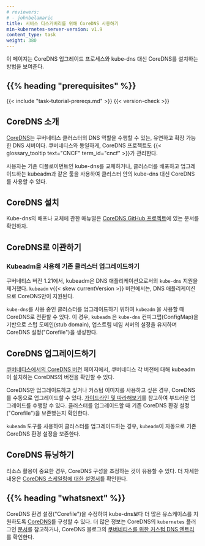 ```yaml
---
# reviewers:
# - johnbelamaric
title: 서비스 디스커버리를 위해 CoreDNS 사용하기
min-kubernetes-server-version: v1.9
content_type: task
weight: 380
---
```


<!-- overview -->
이 페이지는 CoreDNS 업그레이드 프로세스와 kube-dns 대신 CoreDNS를 설치하는 방법을 보여준다.


## {{% heading "prerequisites" %}}

{{< include "task-tutorial-prereqs.md" >}} {{< version-check >}}


<!-- steps -->

## CoreDNS 소개

[CoreDNS](https://coredns.io)는 쿠버네티스 클러스터의 DNS 역할을 수행할 수 있는, 
유연하고 확장 가능한 DNS 서버이다.
쿠버네티스와 동일하게, CoreDNS 프로젝트도 
{{< glossary_tooltip text="CNCF" term_id="cncf" >}}가 관리한다.

사용자는 기존 디플로이먼트인 kube-dns를 교체하거나, 
클러스터를 배포하고 업그레이드하는 kubeadm과 같은 툴을 사용하여 
클러스터 안의 kube-dns 대신 CoreDNS를 사용할 수 있다.

## CoreDNS 설치

Kube-dns의 배포나 교체에 관한 매뉴얼은 [CoreDNS GitHub 프로젝트](https://github.com/coredns/deployment/tree/master/kubernetes)에
있는 문서를 확인하자.

## CoreDNS로 이관하기

### Kubeadm을 사용해 기존 클러스터 업그레이드하기

쿠버네티스 버전 1.21에서, kubeadm은 DNS 애플리케이션으로서의 `kube-dns` 지원을 제거했다. 
`kubeadm` v{{< skew currentVersion >}} 버전에서는, 
DNS 애플리케이션으로 CoreDNS만이 지원된다.

`kube-dns`를 사용 중인 클러스터를 업그레이드하기 위하여 
`kubeadm` 을 사용할 때 CoreDNS로 전환할 수 있다. 
이 경우, `kubeadm` 은 `kube-dns` 컨피그맵(ConfigMap)을 기반으로 
스텁 도메인(stub domain), 업스트림 네임 서버의 설정을 유지하며 CoreDNS 설정("Corefile")을 생성한다.

## CoreDNS 업그레이드하기

[쿠버네티스에서의 CoreDNS 버전](https://github.com/coredns/deployment/blob/master/kubernetes/CoreDNS-k8s_version.md) 페이지에서, 
쿠버네티스 각 버전에 대해 kubeadm이 설치하는 
CoreDNS의 버전을 확인할 수 있다.

CoreDNS만 업그레이드하고 싶거나 커스텀 이미지를 사용하고 싶은 경우, 
CoreDNS를 수동으로 업그레이드할 수 있다. 
[가이드라인 및 따라해보기](https://github.com/coredns/deployment/blob/master/kubernetes/Upgrading_CoreDNS.md)를 참고하여 
부드러운 업그레이드를 수행할 수 있다. 
클러스터를 업그레이드할 때 
기존 CoreDNS 환경 설정("Corefile")을 보존했는지 확인한다.

`kubeadm` 도구를 사용하여 클러스터를 업그레이드하는 경우, 
`kubeadm`이 자동으로 기존 CoreDNS 환경 설정을 보존한다.


## CoreDNS 튜닝하기

리소스 활용이 중요한 경우, 
CoreDNS 구성을 조정하는 것이 유용할 수 있다. 
더 자세한 내용은 [CoreDNS 스케일링에 대한 설명서](https://github.com/coredns/deployment/blob/master/kubernetes/Scaling_CoreDNS.md)를 확인한다.

## {{% heading "whatsnext" %}}

CoreDNS 환경 설정("Corefile")을 수정하여 
kube-dns보다 더 많은 유스케이스를 지원하도록 [CoreDNS](https://coredns.io)를 구성할 수 있다. 
더 많은 정보는 CoreDNS의 `kubernetes` 플러그인 
[문서](https://coredns.io/plugins/kubernetes/)를 참고하거나, 
CoreDNS 블로그의 
[쿠버네티스를 위한 커스텀 DNS 엔트리](https://coredns.io/2017/05/08/custom-dns-entries-for-kubernetes/)를 확인한다.
